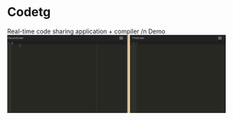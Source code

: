 # Codetg
Real-time code sharing application + compiler /n
Demo 
![Alt Text](https://github.com/gorgevorgyan/Codetg/blob/master/yolo.gif)

